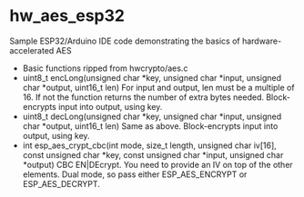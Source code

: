 # hw_aes_esp32
Sample ESP32/Arduino IDE code demonstrating the basics of hardware-accelerated AES

- Basic functions ripped from hwcrypto/aes.c
- uint8_t encLong(unsigned char *key, unsigned char *input, unsigned char *output, uint16_t len)
   For input and output, len must be a multiple of 16. If not the function returns the number of extra bytes needed.
   Block-encrypts input into output, using key.
- uint8_t decLong(unsigned char *key, unsigned char *input, unsigned char *output, uint16_t len)
   Same as above.
   Block-encrypts input into output, using key.
 - int esp_aes_crypt_cbc(int mode, size_t length, unsigned char iv[16], const unsigned char *key, const unsigned char *input, unsigned char *output)
   CBC EN|DEcrypt. You need to provide an IV on top of the other elements. Dual mode, so pass either ESP_AES_ENCRYPT or ESP_AES_DECRYPT.
